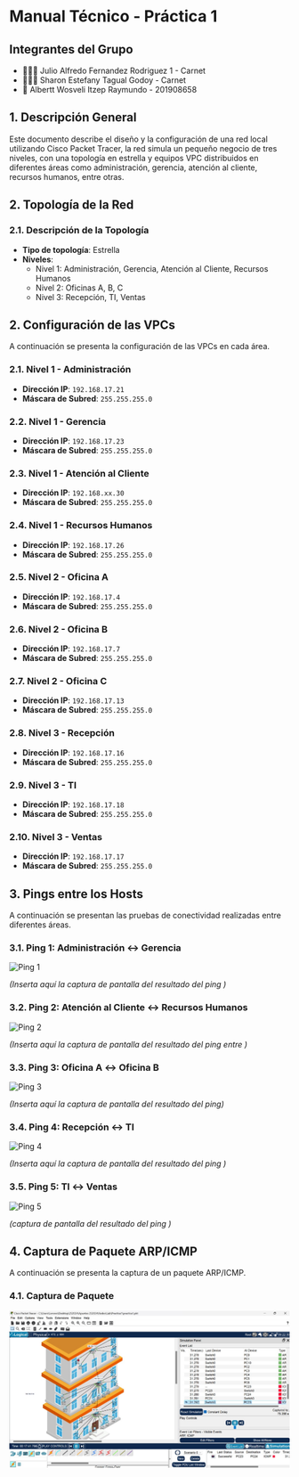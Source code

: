
# Manual Técnico - Práctica 1

## Integrantes del Grupo
- 👨🏻‍💻 Julio Alfredo Fernandez Rodriguez 1 - Carnet
- 👩🏻‍💻 Sharon Estefany Tagual Godoy 		  - Carnet
- 🐶 Albertt Wosveli Itzep Raymundo 	  - 201908658

## 1. Descripción General

Este documento describe el diseño y la configuración de una red local utilizando Cisco Packet Tracer, la red simula un pequeño negocio de tres niveles, con una topología en estrella y equipos VPC distribuidos en diferentes áreas como administración, gerencia, atención al cliente, recursos humanos, entre otras.

## 2. Topología de la Red

### 2.1. Descripción de la Topología

- **Tipo de topología**: Estrella
- **Niveles**:
  - Nivel 1: Administración, Gerencia, Atención al Cliente, Recursos Humanos
  - Nivel 2: Oficinas A, B, C
  - Nivel 3: Recepción, TI, Ventas


## 2. Configuración de las VPCs

A continuación se presenta la configuración de las VPCs en cada área.

### 2.1. Nivel 1 - Administración

- **Dirección IP**: `192.168.17.21`
- **Máscara de Subred**: `255.255.255.0`

### 2.2. Nivel 1 - Gerencia

- **Dirección IP**: `192.168.17.23`
- **Máscara de Subred**: `255.255.255.0`

### 2.3. Nivel 1 - Atención al Cliente

- **Dirección IP**: `192.168.xx.30`
- **Máscara de Subred**: `255.255.255.0`

### 2.4. Nivel 1 - Recursos Humanos

- **Dirección IP**: `192.168.17.26`
- **Máscara de Subred**: `255.255.255.0`


### 2.5. Nivel 2 - Oficina A

- **Dirección IP**: `192.168.17.4`
- **Máscara de Subred**: `255.255.255.0`


### 2.6. Nivel 2 - Oficina B

- **Dirección IP**: `192.168.17.7`
- **Máscara de Subred**: `255.255.255.0`

### 2.7. Nivel 2 - Oficina C

- **Dirección IP**: `192.168.17.13`
- **Máscara de Subred**: `255.255.255.0`

### 2.8. Nivel 3 - Recepción

- **Dirección IP**: `192.168.17.16`
- **Máscara de Subred**: `255.255.255.0`

### 2.9. Nivel 3 - TI

- **Dirección IP**: `192.168.17.18`
- **Máscara de Subred**: `255.255.255.0`

### 2.10. Nivel 3 - Ventas

- **Dirección IP**: `192.168.17.17`
- **Máscara de Subred**: `255.255.255.0`


## 3. Pings entre los Hosts

A continuación se presentan las pruebas de conectividad realizadas entre diferentes áreas.

### 3.1. Ping 1: Administración ↔ Gerencia

![Ping 1](ruta/a/captura1.png)

*(Inserta aquí la captura de pantalla del resultado del ping )*

### 3.2. Ping 2: Atención al Cliente ↔ Recursos Humanos

![Ping 2](ruta/a/captura2.png)

*(Inserta aquí la captura de pantalla del resultado del ping entre )*

### 3.3. Ping 3: Oficina A ↔ Oficina B

![Ping 3](ruta/a/captura3.png)

*(Inserta aquí la captura de pantalla del resultado del ping)*

### 3.4. Ping 4: Recepción ↔ TI

![Ping 4](ruta/a/captura4.png)

*(Inserta aquí la captura de pantalla del resultado del ping )*

### 3.5. Ping 5: TI ↔ Ventas

![Ping 5](ruta/a/captura5.png)

*(captura de pantalla del resultado del ping )*

## 4. Captura de Paquete ARP/ICMP

A continuación se presenta la captura de un paquete ARP/ICMP.

### 4.1. Captura de Paquete

![Captura de Paquete](../images/captura_icmp_rpa.jpeg)

